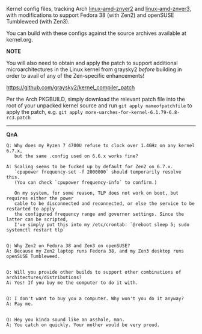 Kernel config files, tracking Arch [linux-amd-znver2](https://aur.archlinux.org/packages/linux-amd-znver2 "linux-amd-znver2") and [linux-amd-znver3](https://aur.archlinux.org/packages/linux-amd-znver3 "linux-amd-znver3"), with modifications to support Fedora 38 (with Zen2) and openSUSE Tumbleweed (with Zen3).

You can build with these configs against the source archives available at kernel.org.

**NOTE**

You will also need to obtain and apply the patch to support additional microarchitectures in the Linux kernel from graysky2 *before* building in order to avail of any of the Zen-specific enhancements!

https://github.com/graysky2/kernel_compiler_patch

Per the Arch PKGBUILD, simply download the relevant patch file into the root of your unpacked kernel source and run `git apply nameofpatchfile` to apply the patch, 
 e.g. `git apply more-uarches-for-kernel-6.1.79-6.8-rc3.patch`

------------

**QnA**


    Q: Why does my Ryzen 7 4700U refuse to clock over 1.4GHz on any kernel 6.7.x, 
       but the same .config used on 6.6.x works fine?

    A: Scaling seems to be fucked up by default for Zen2 on 6.7.x. 
       `cpupower frequency-set -f 2000000` should temporarily resolve this. 
       (You can check `cpupower frequency-info` to confirm.)

       On my system, for some reason, TLP does not work on boot, but requires either the power
       cable to be disconnected and reconnected, or else the service to be restarted to apply
       the configured frequency range and governor settings. Since the latter can be scripted,
       I've simply put this into my /etc/crontab: `@reboot sleep 5; sudo systemctl restart tlp`


    Q: Why Zen2 on Fedora 38 and Zen3 on openSUSE?
    A: Because my Zen2 laptop runs Fedora 38, and my Zen3 desktop runs openSUSE Tumbleweed.


    Q: Will you provide other builds to support other combinations of architectures/distributions?
    A: Yes! If you buy me the computer to do it with.


    Q: I don't want to buy you a computer. Why won't you do it anyway?
    A: Pay me.


    Q: Hey you kinda sound like an asshole, man.
    A: You catch on quickly. Your mother would be very proud.

